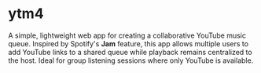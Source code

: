 # ytm4
A simple, lightweight web app for creating a collaborative YouTube music queue. Inspired by Spotify's **Jam** feature, this app allows multiple users to add YouTube links to a shared queue while playback remains centralized to the host. Ideal for group listening sessions where only YouTube is available.

